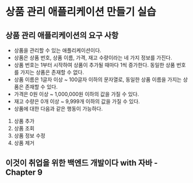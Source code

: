 # 상품 관리 애플리케이션 만들기 실습

## 상품 관리 애플리케이션의 요구 사항
- 상품을 관리할 수 있는 애플리케이션이다.
- 상품은 상품 번호, 상품 이름, 가격, 재고 수량이라는 네 가지 정보를 가진다.
- 상품 번호는 1부터 시작하여 상품이 추가될 때마다 1씩 증가한다. 동일한 상품 번호를 가지는 상품은 존재할 수 없다.
- 상품 이름은 1글자 이상 ~ 100글자 이하의 문자열로, 동일한 상품 이름을 가지는 상품은 존재할 수 있다.
- 가격은 0원 이상 ~ 1,000,000원 이하의 값을 가질 수 있다.
- 재고 수량은 0개 이상 ~ 9,999개 이하의 값을 가질 수 있다.
- 상품에 대한 다음과 같은 행동이 가능하다.
1) 상품 추가 
2) 상품 조회 
3) 상품 정보 수정
4) 상품 제거


이것이 취업을 위한 백엔드 개발이다 with 자바 - Chapter 9
---
